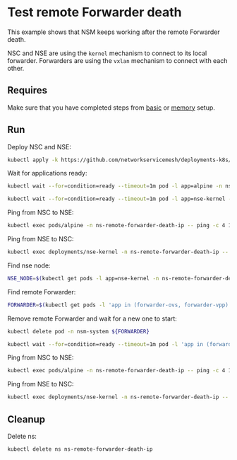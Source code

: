 # Test remote Forwarder death

This example shows that NSM keeps working after the remote Forwarder death.

NSC and NSE are using the `kernel` mechanism to connect to its local forwarder.
Forwarders are using the `vxlan` mechanism to connect with each other.

## Requires

Make sure that you have completed steps from [basic](../../basic) or [memory](../../memory) setup.

## Run

Deploy NSC and NSE:
```bash
kubectl apply -k https://github.com/networkservicemesh/deployments-k8s/examples/heal/remote-forwarder-death-ip?ref=967871447042ee99b3b73d294df4e7196585f088
```

Wait for applications ready:
```bash
kubectl wait --for=condition=ready --timeout=1m pod -l app=alpine -n ns-remote-forwarder-death-ip
```
```bash
kubectl wait --for=condition=ready --timeout=1m pod -l app=nse-kernel -n ns-remote-forwarder-death-ip
```

Ping from NSC to NSE:
```bash
kubectl exec pods/alpine -n ns-remote-forwarder-death-ip -- ping -c 4 172.16.1.100
```

Ping from NSE to NSC:
```bash
kubectl exec deployments/nse-kernel -n ns-remote-forwarder-death-ip -- ping -c 4 172.16.1.101
```

Find nse node:
```bash
NSE_NODE=$(kubectl get pods -l app=nse-kernel -n ns-remote-forwarder-death-ip --template '{{range .items}}{{.spec.nodeName}}{{"\n"}}{{end}}')
```

Find remote Forwarder:
```bash
FORWARDER=$(kubectl get pods -l 'app in (forwarder-ovs, forwarder-vpp)' --field-selector spec.nodeName==${NSE_NODE} -n nsm-system --template '{{range .items}}{{.metadata.name}}{{"\n"}}{{end}}')
```

Remove remote Forwarder and wait for a new one to start:
```bash
kubectl delete pod -n nsm-system ${FORWARDER}
```
```bash
kubectl wait --for=condition=ready --timeout=1m pod -l 'app in (forwarder-ovs, forwarder-vpp)' --field-selector spec.nodeName==${NSE_NODE} -n nsm-system
```

Ping from NSC to NSE:
```bash
kubectl exec pods/alpine -n ns-remote-forwarder-death-ip -- ping -c 4 172.16.1.100
```

Ping from NSE to NSC:
```bash
kubectl exec deployments/nse-kernel -n ns-remote-forwarder-death-ip -- ping -c 4 172.16.1.101
```

## Cleanup

Delete ns:
```bash
kubectl delete ns ns-remote-forwarder-death-ip
```
